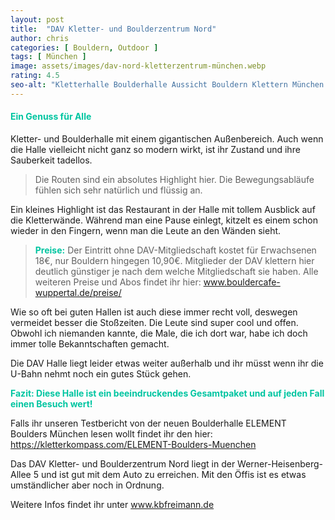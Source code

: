 ```yaml
---
layout: post
title:  "DAV Kletter- und Boulderzentrum Nord"
author: chris
categories: [ Bouldern, Outdoor ]
tags: [ München ]
image: assets/images/dav-nord-kletterzentrum-münchen.webp
rating: 4.5
seo-alt: "Kletterhalle Boulderhalle Aussicht Bouldern Klettern München DAV Nord Wettkampf Rezension Rezensionen Cafe"
---
```


#### <span style="color:#00c5a1">Ein Genuss für Alle</span>
Kletter- und Boulderhalle mit einem gigantischen Außenbereich. Auch wenn die Halle vielleicht nicht ganz so modern wirkt, ist ihr Zustand und ihre Sauberkeit tadellos. 

> Die Routen sind ein absolutes Highlight hier. Die Bewegungsabläufe fühlen sich sehr natürlich und flüssig an.

Ein kleines Highlight ist das Restaurant in der Halle mit tollem Ausblick auf die Kletterwände. Während man eine Pause einlegt, kitzelt es einem schon wieder in den Fingern, wenn man die Leute an den Wänden sieht. 

><span style="color:#00c5a1"><b>Preise:</b></span> Der Eintritt ohne DAV-Mitgliedschaft kostet für Erwachsenen 18€, nur Bouldern hingegen 10,90€. Mitglieder der DAV klettern hier deutlich günstiger je nach dem welche Mitgliedschaft sie haben. Alle weiteren Preise und Abos findet ihr hier: <a href="https://bouldercafe-wuppertal.de/boulderhalle/preise/" target="_blank">www.bouldercafe-wuppertal.de/preise/</a>

Wie so oft bei guten Hallen ist auch diese immer recht voll, deswegen vermeidet besser die Stoßzeiten. Die Leute sind super cool und offen. Obwohl ich niemanden kannte, die Male, die ich dort war, habe ich doch immer tolle Bekanntschaften gemacht.

Die DAV Halle liegt leider etwas weiter außerhalb und ihr müsst wenn ihr die U-Bahn nehmt noch ein gutes Stück gehen.

<span style="color:#00c5a1"><b> Fazit: Diese Halle ist ein beeindruckendes Gesamtpaket und auf jeden Fall einen Besuch wert!
</b></span>

Falls ihr unseren Testbericht von der neuen Boulderhalle ELEMENT Boulders München lesen wollt findet ihr den hier: <a href="https://kletterkompass.com/ELEMENT-Boulders-Muenchen/" target="_blank">https://kletterkompass.com/ELEMENT-Boulders-Muenchen</a> 

Das DAV Kletter- und Boulderzentrum Nord liegt in der Werner-Heisenberg-Allee 5 und ist gut mit dem Auto zu erreichen. Mit den Öffis ist es etwas umständlicher aber noch in Ordnung.

Weitere Infos findet ihr unter <a href="https://www.kbfreimann.de/" target="_blank">www.kbfreimann.de</a>